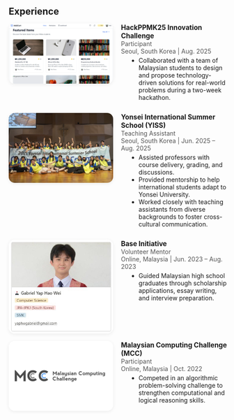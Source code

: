<h2 id="experience" style="margin: 2px 0px 15px;">Experience</h2>
<div class="experience-section" style="margin-bottom: 2em;">
  <div style="margin-bottom: 1.2em; display: flex; align-items: flex-start; gap: 18px;">
    <img src="./assets/img/add2cart page2.png" alt="HackPPMK25" style="width: 240px; height: auto; border-radius: 14px; box-shadow: 0 2px 8px rgba(0,0,0,0.07); object-fit: contain;">
    <div>
  <strong style="font-size:1.1em;">HackPPMK25 Innovation Challenge</strong><br>
  <span style="color:#555;">Participant</span><br>
  <span style="color:#555;">Seoul, South Korea | Aug. 2025</span>
      <ul style="margin: 0.3em 0 0.7em 1.2em;">
        <li>Collaborated with a team of Malaysian students to design and propose technology-driven solutions for real-world problems during a two-week hackathon.</li>
      </ul>
    </div>
  </div>
  <div style="margin-bottom: 1.2em; display: flex; align-items: flex-start; gap: 18px;">
    <img src="./assets/img/photo_6282947558577474450_y.jpg" alt="YISS" style="width: 240px; height: auto; border-radius: 14px; box-shadow: 0 2px 8px rgba(0,0,0,0.07); object-fit: contain;">
    <div>
  <strong style="font-size:1.1em;">Yonsei International Summer School (YISS)</strong><br>
  <span style="color:#555;">Teaching Assistant</span><br>
  <span style="color:#555;">Seoul, South Korea | Jun. 2025 – Aug. 2025</span>
      <ul style="margin: 0.3em 0 0.7em 1.2em;">
        <li>Assisted professors with course delivery, grading, and discussions.</li>
        <li>Provided mentorship to help international students adapt to Yonsei University.</li>
        <li>Worked closely with teaching assistants from diverse backgrounds to foster cross-cultural communication.</li>
      </ul>
    </div>
  </div>
  <div style="margin-bottom: 1.2em; display: flex; align-items: flex-start; gap: 18px;">
  <img src="./assets/img/photo_6282947558577474413_x.jpg" alt="Base Initiative" style="width: 240px; height: auto; border-radius: 14px; box-shadow: 0 2px 8px rgba(0,0,0,0.07); object-fit: contain;">
    <div>
  <strong style="font-size:1.1em;">Base Initiative</strong><br>
  <span style="color:#555;">Volunteer Mentor</span><br>
  <span style="color:#555;">Online, Malaysia | Jun. 2023 – Aug. 2023</span>
      <ul style="margin: 0.3em 0 0.7em 1.2em;">
        <li>Guided Malaysian high school graduates through scholarship applications, essay writing, and interview preparation.</li>
      </ul>
    </div>
  </div>
  <div style="margin-bottom: 1.2em; display: flex; align-items: flex-start; gap: 18px;">
  <img src="./assets/img/mcc.png" alt="MCC" style="width: 240px; height: auto; border-radius: 14px; box-shadow: 0 2px 8px rgba(0,0,0,0.07); object-fit: contain;">
    <div>
  <strong style="font-size:1.1em;">Malaysian Computing Challenge (MCC)</strong><br>
  <span style="color:#555;">Participant</span><br>
  <span style="color:#555;">Online, Malaysia | Oct. 2022</span>
      <ul style="margin: 0.3em 0 0.7em 1.2em;">
        <li>Competed in an algorithmic problem-solving challenge to strengthen computational and logical reasoning skills.</li>
      </ul>
    </div>
  </div>
</div>
